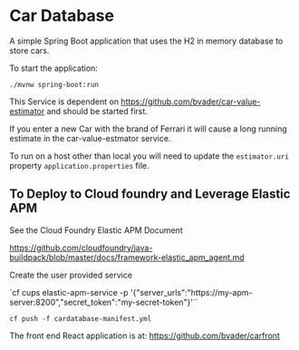 # Car Database

A simple Spring Boot application that uses the H2 in memory database to store cars.

To start the application:

`./mvnw spring-boot:run`

This Service is dependent on https://github.com/bvader/car-value-estimator and should be started first.

If you enter a new Car with the brand of Ferrari it will cause a long running estimate in the car-value-estmator service.

To run on a host other than local you will need to update the `estimator.uri` property
`application.properties` file.

## To Deploy to Cloud foundry and Leverage Elastic APM

See the Cloud Foundry Elastic APM Document

https://github.com/cloudfoundry/java-buildpack/blob/master/docs/framework-elastic_apm_agent.md

Create the user provided service

`cf cups elastic-apm-service -p '{"server_urls":"https://my-apm-server:8200","secret_token":"my-secret-token"}'``

`cf push -f cardatabase-manifest.yml`

The front end React application is at: https://github.com/bvader/carfront

